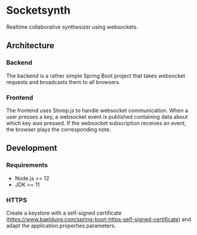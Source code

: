 # Socketsynth

Realtime collaborative synthesizer using websockets.

## Architecture

### Backend

The backend is a rather simple Spring Boot project that takes websocket requests and broadcasts them to all browsers.

### Frontend

The frontend uses Stomp.js to handle websocket communication. When a user presses a key, a websocket event is published
containing data about which key was pressed. If the websocket subscription receives an event, the browser plays the
corresponding note.

## Development

### Requirements

- Node.js >= 12
- JDK >= 11

### HTTPS

Create a keystore with a self-signed certificate (<https://www.baeldung.com/spring-boot-https-self-signed-certificate>)
and adapt the application.properties parameters.
